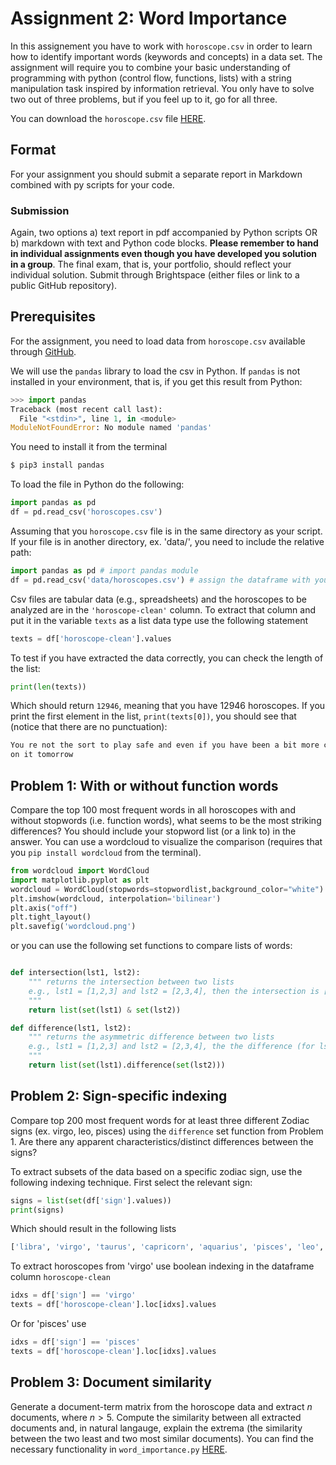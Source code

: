 # Assignment 2: Word Importance #

In this assignement you have to work with `horoscope.csv` in order to learn how to identify important words (keywords and concepts) in a data set. The assignment will require you to combine your basic understanding of programming with python (control flow, functions, lists) with a string manipulation task inspired by information retrieval. You only have to solve two out of three problems, but if you feel up to it, go for all three.

You can download the `horoscope.csv` file [HERE](https://raw.githubusercontent.com/CHCAA-EDUX/Programming-for-the-Humanities-E23/main/dat/horoscopes.csv).

## Format ##

For your assignment you should submit a separate report in Markdown combined with py scripts for your code.


### Submission ###

Again, two options a) text report in pdf accompanied by Python scripts OR b) markdown with text and Python code blocks. __Please remember to hand in individual assignments even though you have developed you solution in a group__. The final exam, that is, your portfolio, should reflect your individual solution. Submit through Brightspace (either files or link to a public GitHub repository).

## Prerequisites ##

For the assignment, you need to load data from `horoscope.csv` available through [GitHub](https://raw.githubusercontent.com/CHCAA-EDUX/Programming-for-the-Humanities-E23/main/dat/horoscopes.csv). 


We will use the `pandas` library to load the csv in Python. If `pandas` is not installed in your environment, that is, if you get this result from Python:

```py
>>> import pandas
Traceback (most recent call last):
  File "<stdin>", line 1, in <module>
ModuleNotFoundError: No module named 'pandas'
```

You need to install it from the terminal

```sh
$ pip3 install pandas
```

To load the file in Python do the following:

```py
import pandas as pd
df = pd.read_csv('horoscopes.csv')
```

Assuming that you `horoscope.csv` file is in the same directory as your script. If your file is in another directory, ex. 'data/', you need to include the relative path:

```py
import pandas as pd # import pandas module
df = pd.read_csv('data/horoscopes.csv') # assign the dataframe with your data to variable 'df'
```

Csv files are tabular data (e.g., spreadsheets) and the horoscopes to be analyzed are in the `'horoscope-clean'` column. To extract that column and put it in the variable `texts` as a list data type use the following statement

```py
texts = df['horoscope-clean'].values
```

To test if you have extracted the data correctly, you can check the length of the list:

```py
print(len(texts))
```

Which should return `12946`, meaning that you have 12946 horoscopes. If you print the first element in the list, `print(texts[0])`, you should see that (notice that there are no punctuation):

```sh
You re not the sort to play safe and even if you have been a bit more cautious than usual in recent weeks you will more than make up for it over the next few days Plan your new adventure today and start working
on it tomorrow
```

## Problem 1: With or without function words ##

Compare the top 100 most frequent words in all horoscopes with and without stopwords (i.e. function words), what seems to be the most striking differences? You should include your stopword list (or a link to) in the answer. You can use a wordcloud to visualize the comparison (requires that you `pip install wordcloud` from the terminal). 

```py
from wordcloud import WordCloud
import matplotlib.pyplot as plt
wordcloud = WordCloud(stopwords=stopwordlist,background_color="white").generate(texts)
plt.imshow(wordcloud, interpolation='bilinear')
plt.axis("off")
plt.tight_layout()
plt.savefig('wordcloud.png')
```

or you can use the following set functions to compare lists of words:

```py

def intersection(lst1, lst2):
    """ returns the intersection between two lists
    e.g., lst1 = [1,2,3] and lst2 = [2,3,4], then the intersection is [2,3]
    """
    return list(set(lst1) & set(lst2))

def difference(lst1, lst2):
    """ returns the asymmetric difference between two lists
    e.g., lst1 = [1,2,3] and lst2 = [2,3,4], the the difference (for lst1) is [1]
    """
    return list(set(lst1).difference(set(lst2)))
```

## Problem 2: Sign-specific indexing ##

Compare top 200 most frequent words for at least three different Zodiac signs (ex. virgo, leo, pisces) using the `difference` set function from Problem 1. Are there any apparent characteristics/distinct differences between the signs?

To extract subsets of the data based on a specific zodiac sign, use the following indexing technique. First select the relevant sign:

```py
signs = list(set(df['sign'].values))
print(signs)
```

Which should result in the following lists

```sh
['libra', 'virgo', 'taurus', 'capricorn', 'aquarius', 'pisces', 'leo', 'gemini', 'scorpio', 'sagittarius', 'aries', 'cancer']
```

To extract horoscopes from 'virgo' use boolean indexing in the dataframe column `horoscope-clean`

```py
idxs = df['sign'] == 'virgo'
texts = df['horoscope-clean'].loc[idxs].values
```

Or for 'pisces' use

```py
idxs = df['sign'] == 'pisces'
texts = df['horoscope-clean'].loc[idxs].values
```

## Problem 3: Document similarity ##

Generate a document-term matrix from the horoscope data and extract $n$ documents, where $n > 5$. Compute the similarity between all extracted documents and, in natural langauge, explain the extrema (the similarity between the two least and two most similar documents). You can find the necessary functionality in `word_importance.py` [HERE](https://github.com/CHCAA-EDUX/Programming-for-the-Humanities-E23/blob/main/src/word_importance.py).